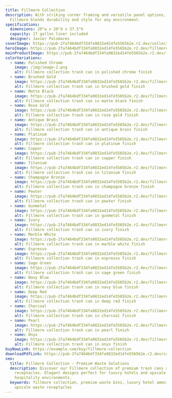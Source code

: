 ```yaml
---
title: Fillmore Collection
description: With striking corner framing and versatile panel options, the
  Fillmore blends durability and style for any environment.
specifications:
  dimensions: 20"w x 20"d x 37.5"h
  capacity: 17 gallon liner included
  designer: Javier Palomares
coverImage: https://pub-2fa7464bdf334fa9832ed14fe5565b2e.r2.dev/collectioncover/cover9.jpg
heroImage: https://pub-2fa7464bdf334fa9832ed14fe5565b2e.r2.dev/fillmore/fillmore-2.jpg
mainProductImage: https://pub-2fa7464bdf334fa9832ed14fe5565b2e.r2.dev/fillmore/fillmore-1.jpg
colorVariations:
  - name: Polished Chrome
    image: /img/image-2.png
    alt: Fillmore collection trash can in polished chrome finish
  - name: Brushed Gold
    image: https://pub-2fa7464bdf334fa9832ed14fe5565b2e.r2.dev/fillmore/fillmore-2.jpg
    alt: Fillmore collection trash can in brushed gold finish
  - name: Matte Black
    image: https://pub-2fa7464bdf334fa9832ed14fe5565b2e.r2.dev/fillmore/fillmore-3.jpg
    alt: Fillmore collection trash can in matte black finish
  - name: Rose Gold
    image: https://pub-2fa7464bdf334fa9832ed14fe5565b2e.r2.dev/fillmore/fillmore-4.jpg
    alt: Fillmore collection trash can in rose gold finish
  - name: Antique Brass
    image: https://pub-2fa7464bdf334fa9832ed14fe5565b2e.r2.dev/fillmore/fillmore-5.jpg
    alt: Fillmore collection trash can in antique brass finish
  - name: Platinum
    image: https://pub-2fa7464bdf334fa9832ed14fe5565b2e.r2.dev/fillmore/fillmore-6.jpg
    alt: Fillmore collection trash can in platinum finish
  - name: Copper
    image: https://pub-2fa7464bdf334fa9832ed14fe5565b2e.r2.dev/fillmore/fillmore-7.jpg
    alt: Fillmore collection trash can in copper finish
  - name: Titanium
    image: https://pub-2fa7464bdf334fa9832ed14fe5565b2e.r2.dev/fillmore/fillmore-8.jpg
    alt: Fillmore collection trash can in titanium finish
  - name: Champagne Bronze
    image: https://pub-2fa7464bdf334fa9832ed14fe5565b2e.r2.dev/fillmore/fillmore-9.jpg
    alt: Fillmore collection trash can in champagne bronze finish
  - name: Pewter
    image: https://pub-2fa7464bdf334fa9832ed14fe5565b2e.r2.dev/fillmore/fillmore-10.jpg
    alt: Fillmore collection trash can in pewter finish
  - name: Gunmetal
    image: https://pub-2fa7464bdf334fa9832ed14fe5565b2e.r2.dev/fillmore/fillmore-11.jpg
    alt: Fillmore collection trash can in gunmetal finish
  - name: Ivory
    image: https://pub-2fa7464bdf334fa9832ed14fe5565b2e.r2.dev/fillmore/fillmore-12.jpg
    alt: Fillmore collection trash can in ivory finish
  - name: Marble White
    image: https://pub-2fa7464bdf334fa9832ed14fe5565b2e.r2.dev/fillmore/fillmore-13.jpg
    alt: Fillmore collection trash can in marble white finish
  - name: Espresso
    image: https://pub-2fa7464bdf334fa9832ed14fe5565b2e.r2.dev/fillmore/fillmore-14.jpg
    alt: Fillmore collection trash can in espresso finish
  - name: Sage Green
    image: https://pub-2fa7464bdf334fa9832ed14fe5565b2e.r2.dev/fillmore/fillmore-15.jpg
    alt: Fillmore collection trash can in sage green finish
  - name: Navy Blue
    image: https://pub-2fa7464bdf334fa9832ed14fe5565b2e.r2.dev/fillmore/fillmore-16.jpg
    alt: Fillmore collection trash can in navy blue finish
  - name: Deep Red
    image: https://pub-2fa7464bdf334fa9832ed14fe5565b2e.r2.dev/fillmore/fillmore-17.jpg
    alt: Fillmore collection trash can in deep red finish
  - name: Charcoal
    image: https://pub-2fa7464bdf334fa9832ed14fe5565b2e.r2.dev/fillmore/fillmore-18.jpg
    alt: Fillmore collection trash can in charcoal finish
  - name: Pearl
    image: https://pub-2fa7464bdf334fa9832ed14fe5565b2e.r2.dev/fillmore/fillmore-19.jpg
    alt: Fillmore collection trash can in pearl finish
  - name: Onyx
    image: https://pub-2fa7464bdf334fa9832ed14fe5565b2e.r2.dev/fillmore/fillmore-20.jpg
    alt: Fillmore collection trash can in onyx finish
buyNowLink: https://example.com/buy/fillmore-collection
downloadPdfLink: https://pub-2fa7464bdf334fa9832ed14fe5565b2e.r2.dev/catalogs/fillmore-collection.pdf
seo:
  title: Fillmore Collection - Premium Waste Solutions
  description: Discover our Fillmore collection of premium trash cans and waste
    receptacles. Elegant designs perfect for luxury hotels and upscale
    hospitality environments.
  keywords: fillmore collection, premium waste bins, luxury hotel amenities,
    upscale waste receptacles
---
```

